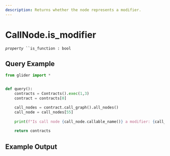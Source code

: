 ```yaml
---
description: Returns whether the node represents a modifier.
---
```


# CallNode.is\_modifier

_`property`_` ``is_function : bool`

## Query Example

```python
from glider import *


def query():
    contracts = Contracts().exec(1,3)
    contract = contracts[0]

    call_nodes = contract.call_graph().all_nodes()
    call_node = call_nodes[55]
    
    print(f"Is call node {call_node.callable_name()} a modifier: {call_node.is_modifier}")
  
    return contracts
```

## Example Output

<figure><img src="../../../.gitbook/assets/Screenshot 2025-09-10 at 6.07.36 PM.png" alt=""><figcaption></figcaption></figure>
